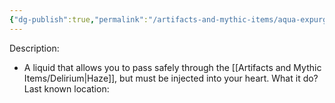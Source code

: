 ```yaml
---
{"dg-publish":true,"permalink":"/artifacts-and-mythic-items/aqua-expurgo/","tags":["artifact_Drakk"],"noteIcon":""}
---
```



Description:
- A liquid that allows you to pass safely through the [[Artifacts and Mythic Items/Delirium\|Haze]], but must be injected into your heart.
What it do?
Last known location: